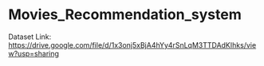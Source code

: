 # Movies_Recommendation_system
Dataset Link: https://drive.google.com/file/d/1x3onj5xBjA4hYy4rSnLqM3TTDAdKIhks/view?usp=sharing
